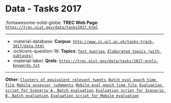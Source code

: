 # Data - Tasks 2017 

:fontawesome-solid-globe: **TREC Web Page**: [`https://trec.nist.gov/data/tasks2017.html`](https://trec.nist.gov/data/tasks2017.html)

---

- :material-database: **Corpus**: [`http://www.cs.ucl.ac.uk/tasks-track-2017/data.html`](http://www.cs.ucl.ac.uk/tasks-track-2017/data.html)
- :octicons-question-16: **Topics**: [`Test queries`](https://trec.nist.gov/data/tasks/Task-Queries-2017.xml), [`Elaborated topics (with subtasks)`](https://trec.nist.gov/data/tasks/2017-subtasks.txt)
- :material-label: **Qrels**: [`https://trec.nist.gov/data/tasks/2017-qrels-keywords.txt`](https://trec.nist.gov/data/tasks/2017-qrels-keywords.txt)


---

**Other:** [`Clusters of equivalent relevant tweets`](https://trec.nist.gov/data/rts/rts2017-batch-clusters.json), [`Batch eval epoch time file`](https://trec.nist.gov/data/rts/rts2017-batch-tweets2dayepoch.txt), [`Mobile assessor judgments`](https://trec.nist.gov/data/rts/rts2017-mobile-qrels.txt), [`Mobile eval epoch time file`](https://trec.nist.gov/data/rts/rts2017-batch-tweets2dayepoch.txt), [`Evaluation script for Scenario A, Batch evaluation`](https://trec.nist.gov/data/rts/rts2017-batchA-eval.py), [`Evaluation script for Scenario B, Batch evaluation`](https://trec.nist.gov/data/rts/rts2017-batchB-eval.py), [`Evaluation script for Mobile evaluation`](https://trec.nist.gov/data/rts/rts2017-mobile-eval.py)
